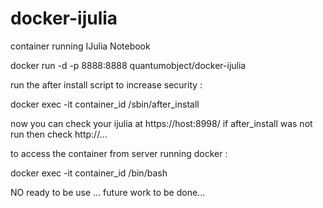 docker-ijulia
=============

container running IJulia Notebook

docker run -d -p 8888:8888 quantumobject/docker-ijulia

run the after install script to increase security :

docker exec -it container_id /sbin/after_install


now you can check your ijulia at https://host:8998/    if after_install was not run then check http://...


to access the container from server running docker :

docker exec -it container_id /bin/bash


NO ready to be use ... future work to be done...
